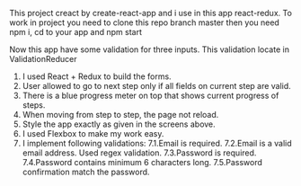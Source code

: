 This project creact by create-react-app and i use in this app react-redux.
To work in project you need to clone this repo branch master
then you need npm i, cd to your app and npm start

Now this app have some validation for three inputs.
This validation locate in ValidationReducer

1. I used React + Redux to build the forms.
2. User allowed to go to next step only if all fields on current step are valid.
3. There is a blue progress meter on top that shows current progress of steps.
4. When moving from step to step, the page not reload.
5. Style the app exactly as given in the screens above.
6. I used Flexbox to make my work easy.
7. I implement following validations:
   7.1.Email is required.
   7.2.Email is a valid email address. Used regex validation.
   7.3.Password is required.
   7.4.Password contains minimum 6 characters long.
   7.5.Password confirmation match the password.
